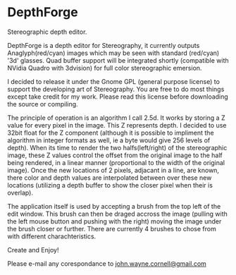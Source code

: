 # DepthForge
Stereographic depth editor.

DepthForge is a depth editor for Stereography, it currently outputs Anaglyph(red/cyan) images which may be seen with standard
(red/cyan) '3d' glasses. Quad buffer support will be integrated shortly (compatible with NVidia Quadro with 3dvision) for full 
color stereographic emersion.

I decided to release it under the Gnome GPL (general purpose license) to support the developing art of Stereography. You are
free to do most things except take credit for my work. Please read this license before downloading the source or compiling.

The principle of operation is an algorithm I call 2.5d. It works by storing a Z value for every pixel in the image. This Z
represents depth. I decided to use 32bit float for the Z component (although it is possible to impliment the algorithm in 
integer formats as well, ie a byte would give 256 levels of depth). When its time to render the two halfs(left/right) of the
stereographic image, these Z values control the offset from the original image to the half being rendered, in a linear manner
(proportional to the width of the original image). Once the new locations of 2 pixels, adjacant in a line, are known, there 
color and depth values are interpolated between over these new locations (utilizing a depth buffer to show the closer pixel 
when their is overlap).

The application itself is used by accepting a brush from the top left of the edit window. This brush can then be draged accross
the image (pulling with the left mouse button and pushing with the right) moving the image under the brush closer or further.
There are currently 4 brushes to chose from with different charachteristics.

Create and Enjoy!

Please e-mail any corespondance to john.wayne.cornell@gmail.com
